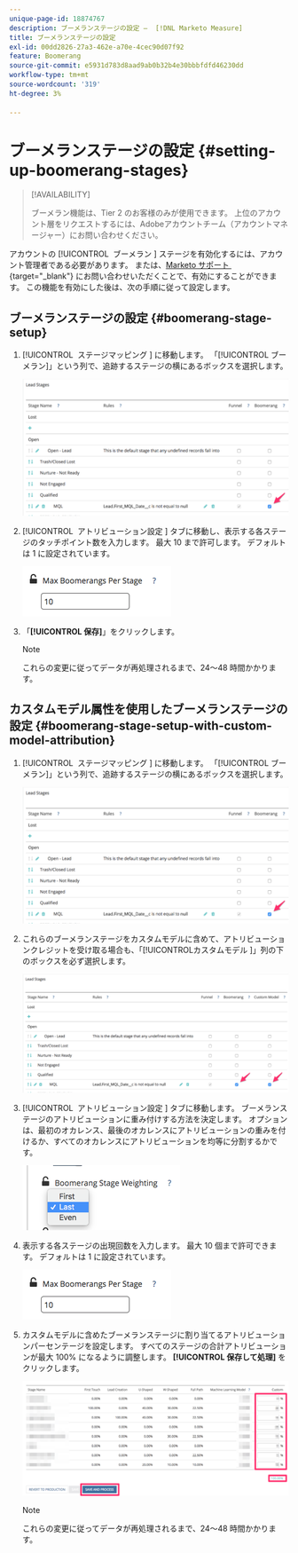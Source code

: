```yaml
---
unique-page-id: 18874767
description: ブーメランステージの設定 –  [!DNL Marketo Measure]
title: ブーメランステージの設定
exl-id: 00dd2826-27a3-462e-a70e-4cec90d07f92
feature: Boomerang
source-git-commit: e5931d783d8aad9ab0b32b4e30bbbfdfd46230dd
workflow-type: tm+mt
source-wordcount: '319'
ht-degree: 3%

---
```


# ブーメランステージの設定  {#setting-up-boomerang-stages}

>[!AVAILABILITY]
>
>ブーメラン機能は、Tier 2 のお客様のみが使用できます。 上位のアカウント層をリクエストするには、Adobeアカウントチーム（アカウントマネージャー）にお問い合わせください。

アカウントの [!UICONTROL &#x200B; ブーメラン &#x200B;] ステージを有効化するには、アカウント管理者である必要があります。 または、[Marketo サポート &#x200B;](https://nation.marketo.com/t5/support/ct-p/Support){target="_blank"} にお問い合わせいただくことで、有効にすることができます。 この機能を有効にした後は、次の手順に従って設定します。

## ブーメランステージの設定 {#boomerang-stage-setup}

1. [!UICONTROL &#x200B; ステージマッピング &#x200B;] に移動します。 「[!UICONTROL &#x200B; ブーメラン &#x200B;]」という列で、追跡するステージの横にあるボックスを選択します。

   ![](assets/1-2.png)

1. [!UICONTROL &#x200B; アトリビューション設定 &#x200B;] タブに移動し、表示する各ステージのタッチポイント数を入力します。 最大 10 まで許可します。 デフォルトは 1 に設定されています。

   ![](assets/2-2.png)

1. 「**[!UICONTROL 保存]**」をクリックします。

   >[!NOTE]
   >
   >これらの変更に従ってデータが再処理されるまで、24～48 時間かかります。

## カスタムモデル属性を使用したブーメランステージの設定 {#boomerang-stage-setup-with-custom-model-attribution}

1. [!UICONTROL &#x200B; ステージマッピング &#x200B;] に移動します。 「[!UICONTROL &#x200B; ブーメラン &#x200B;]」という列で、追跡するステージの横にあるボックスを選択します。

   ![](assets/3-1.png)

1. これらのブーメランステージをカスタムモデルに含めて、アトリビューションクレジットを受け取る場合も、「[!UICONTROL &#x200B; カスタムモデル &#x200B;]」列の下のボックスを必ず選択します。

   ![](assets/4-1.png)

1. [!UICONTROL &#x200B; アトリビューション設定 &#x200B;] タブに移動します。 ブーメランステージのアトリビューションに重み付けする方法を決定します。 オプションは、最初のオカレンス、最後のオカレンスにアトリビューションの重みを付けるか、すべてのオカレンスにアトリビューションを均等に分割するかです。

   ![](assets/5-1.png)

1. 表示する各ステージの出現回数を入力します。 最大 10 個まで許可できます。 デフォルトは 1 に設定されています。

   ![](assets/6-1.png)

1. カスタムモデルに含めたブーメランステージに割り当てるアトリビューションパーセンテージを設定します。 すべてのステージの合計アトリビューションが最大 100% になるように調整します。 **[!UICONTROL 保存して処理]** をクリックします。

   ![](assets/7-1.png)

   >[!NOTE]
   >
   >これらの変更に従ってデータが再処理されるまで、24～48 時間かかります。
